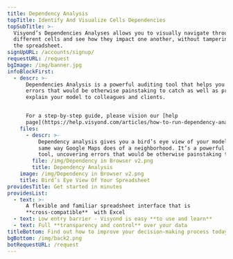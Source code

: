 ```yaml
---
title: Dependency Analysis
topTitle: Identify And Visualize Cells Dependencies
topSubTitle: >-
  Visyond’s Dependencies Analyses allows you to visually navigate through
  different cells and see how they impact one another, without tampering with
  the spreadsheet.
signUpURL: /accounts/signup/
requestURL: /request
bgImage: /img/banner.jpg
infoBlockFirst:
  - descr: >-
      Dependencies Analysis is a powerful auditing tool that helps you uncover
      errors that would be otherwise painstaking to catch as well as present and
      explain your model to colleagues and clients.


      For a step-by-step guide, please vision our [help
      page](https://help.visyond.com/articles/how-to-run-dependency-analysis-in-visyond/)!
    files:
      - descr: >-
          Dependency analysis gives you a bird’s eye view of your model in the
          same way Google Maps does of a neighborhood. It’s a powerful auditing
          tool, uncovering errors that would be otherwise painstaking to catch.
        file: /img/Dependency in Browser v2.png
        title: Dependency Analysis
    image: /img/Dependency in Browser v2.png
    title: Bird’s Eye View Of Your Spreadsheet
providesTitle: Get started in minutes
providesList:
  - text: >-
      A flexible and familiar spreadsheet interface that is
      **cross-compatible**  with Excel
  - text: Low entry barrier - Visyond is easy **to use and learn**
  - text: Full **transparency and control** over your data
titleBottom: Find out how to improve your decision-making process today
bgBottom: /img/back2.png
botRequestURL: /request
---
```


